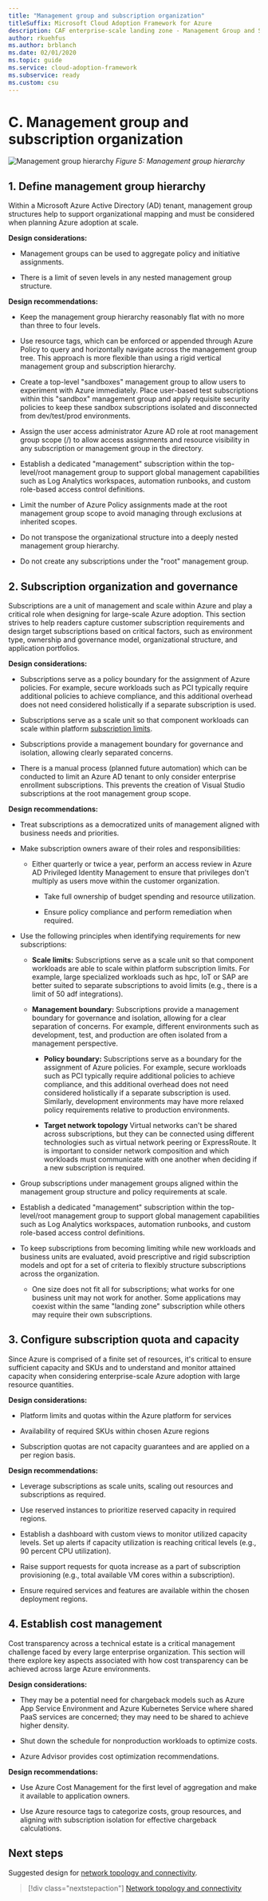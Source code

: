 ```yaml
---
title: "Management group and subscription organization"
titleSuffix: Microsoft Cloud Adoption Framework for Azure
description: CAF enterprise-scale landing zone - Management Group and Subscription Organization
author: rkuehfus
ms.author: brblanch
ms.date: 02/01/2020
ms.topic: guide
ms.service: cloud-adoption-framework
ms.subservice: ready
ms.custom: csu
---
```


# C. Management group and subscription organization

![Management group hierarchy](./media/sub-org.png)
_Figure 5: Management group hierarchy_

## 1. Define management group hierarchy

Within a Microsoft Azure Active Directory (AD) tenant, management group structures help to support organizational mapping and must be considered when planning Azure adoption at scale.

**Design considerations:**

- Management groups can be used to aggregate policy and initiative assignments.

- There is a limit of seven levels in any nested management group structure.

**Design recommendations:**

- Keep the management group hierarchy reasonably flat with no more than three to four levels.

- Use resource tags, which can be enforced or appended through Azure Policy to query and horizontally navigate across the management group tree. This approach is more flexible than using a rigid vertical management group and subscription hierarchy.

- Create a top-level "sandboxes" management group to allow users to experiment with Azure immediately. Place user-based test subscriptions within this "sandbox" management group and apply requisite security policies to keep these sandbox subscriptions isolated and disconnected from dev/test/prod environments.

- Assign the user access administrator Azure AD role at root management group scope (/) to allow access assignments and resource visibility in any subscription or management group in the directory.

- Establish a dedicated "management" subscription within the top-level/root management group to support global management capabilities such as Log Analytics workspaces, automation runbooks, and custom role-based access control definitions.

- Limit the number of Azure Policy assignments made at the root management group scope to avoid managing through exclusions at inherited scopes.

<!-- -->

- Do not transpose the organizational structure into a deeply nested management group hierarchy.

- Do not create any subscriptions under the "root" management group.

## 2. Subscription organization and governance

Subscriptions are a unit of management and scale within Azure and play a critical role when designing for large-scale Azure adoption. This section strives to help readers capture customer subscription requirements and design target subscriptions based on critical factors, such as environment type, ownership and governance model, organizational structure, and application portfolios.

**Design considerations:**

- Subscriptions serve as a policy boundary for the assignment of Azure policies. For example, secure workloads such as PCI typically require additional policies to achieve compliance, and this additional overhead does not need considered holistically if a separate subscription is used.

- Subscriptions serve as a scale unit so that component workloads can scale within platform [subscription limits](/azure/azure-subscription-service-limits).

- Subscriptions provide a management boundary for governance and isolation, allowing clearly separated concerns.

- There is a manual process (planned future automation) which can be conducted to limit an Azure AD tenant to only consider enterprise enrollment subscriptions. This prevents the creation of Visual Studio subscriptions at the root management group scope.

**Design recommendations:**

- Treat subscriptions as a democratized units of management aligned with business needs and priorities.

- Make subscription owners aware of their roles and responsibilities:

  - Either quarterly or twice a year, perform an access review in Azure AD Privileged Identity Management to ensure that privileges don't multiply as users move within the customer organization.

    - Take full ownership of budget spending and resource utilization.

    - Ensure policy compliance and perform remediation when required.

- Use the following principles when identifying requirements for new subscriptions:

  - **Scale limits:** Subscriptions serve as a scale unit so that component workloads are able to scale within platform subscription limits. For example, large specialized workloads such as hpc, IoT or SAP are better suited to separate subscriptions to avoid limits (e.g., there is a limit of 50 adf integrations).

  - **Management boundary:** Subscriptions provide a management boundary for governance and isolation, allowing for a clear separation of concerns. For example, different environments such as development, test, and production are often isolated from a management perspective.

    - **Policy boundary:** Subscriptions serve as a boundary for the assignment of Azure policies. For example, secure workloads such as PCI typically require additional policies to achieve compliance, and this additional overhead does not need considered holistically if a separate subscription is used. Similarly, development environments may have more relaxed policy requirements relative to production environments.

    - **Target network topology** Virtual networks can't be shared across subscriptions, but they can be connected using different technologies such as virtual network peering or ExpressRoute. It is important to consider network composition and which workloads must communicate with one another when deciding if a new subscription is required.

- Group subscriptions under management groups aligned within the management group structure and policy requirements at scale.

- Establish a dedicated "management" subscription within the top-level/root management group to support global management capabilities such as Log Analytics workspaces, automation runbooks, and custom role-based access control definitions.

<!-- -->

- To keep subscriptions from becoming limiting while new workloads and business units are evaluated, avoid prescriptive and rigid subscription models and opt for a set of criteria to flexibly structure subscriptions across the organization. 

  - One size does not fit all for subscriptions; what works for one business unit may not work for another. Some applications may coexist within the same "landing zone" subscription while others may require their own subscriptions.

## 3. Configure subscription quota and capacity

Since Azure is comprised of a finite set of resources, it's critical to ensure sufficient capacity and SKUs and to understand and monitor attained capacity when considering enterprise-scale Azure adoption with large resource quantities. 

**Design considerations:**

- Platform limits and quotas within the Azure platform for services

- Availability of required SKUs within chosen Azure regions

- Subscription quotas are not capacity guarantees and are applied on a per region basis.

**Design recommendations:**

- Leverage subscriptions as scale units, scaling out resources and subscriptions as required.

- Use reserved instances to prioritize reserved capacity in required regions.

- Establish a dashboard with custom views to monitor utilized capacity levels. Set up alerts if capacity utilization is reaching critical levels (e.g., 90 percent CPU utilization).

- Raise support requests for quota increase as a part of subscription provisioning (e.g., total available VM cores within a subscription).

- Ensure required services and features are available within the chosen deployment regions.

## 4. Establish cost management

Cost transparency across a technical estate is a critical management challenge faced by every large enterprise organization. This section will there explore key aspects associated with how cost transparency can be achieved across large Azure environments.

**Design considerations:**

- They may be a potential need for chargeback models such as Azure App Service Environment and Azure Kubernetes Service where shared PaaS services are concerned; they may need to be shared to achieve higher density.

- Shut down the schedule for nonproduction workloads to optimize costs.

- Azure Advisor provides cost optimization recommendations.

**Design recommendations:**

- Use Azure Cost Management for the first level of aggregation and make it available to application owners.

- Use Azure resource tags to categorize costs, group resources, and aligning with subscription isolation for effective chargeback calculations.

## Next steps

Suggested design for [network topology and connectivity](./d-network-topology-and-connectivity.md).

> [!div class="nextstepaction"]
> [Network topology and connectivity](./d-network-topology-and-connectivity.md)
